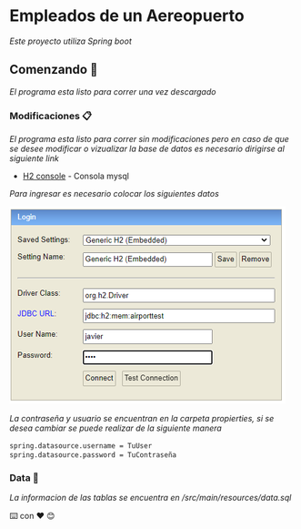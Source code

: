 # Empleados de un Aereopuerto

_Este proyecto utiliza Spring boot_

## Comenzando 🚀

_El programa esta listo para correr una vez descargado_

### Modificaciones 📋

_El programa esta listo para correr sin modificaciones pero en caso de que se desee modificar o vizualizar la base de datos es necesario dirigirse al siguiente link_

* [H2 console](http://localhost:8080/h2-console) - Consola mysql

_Para ingresar es necesario colocar los siguientes datos_

<img src="/img/h2.png" alt="H2 Login"/>

_La contraseña y usuario se encuentran en la carpeta propierties, si se desea cambiar se puede realizar de la siguiente manera_

```
spring.datasource.username = TuUser
spring.datasource.password = TuContraseña
```

### Data 🔧

_La informacion de las tablas se encuentra en /src/main/resources/data.sql_


⌨️ con ❤️ 😊
